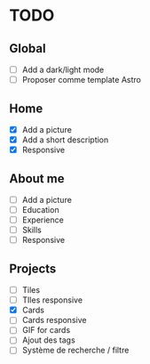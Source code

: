 # TODO

## Global

* [ ] Add a dark/light mode
* [ ] Proposer comme template Astro

## Home

* [x] Add a picture
* [x] Add a short description
* [x] Responsive

## About me

* [ ] Add a picture
* [ ] Education
* [ ] Experience
* [ ] Skills
* [ ] Responsive

## Projects

* [ ] Tiles
* [ ] TIles responsive
* [x] Cards
* [ ] Cards responsive
* [ ] GIF for cards
* [ ] Ajout des tags
* [ ] Système de recherche / filtre